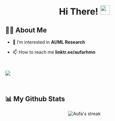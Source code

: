 <h1 align="center">Hi There! <img src="https://raw.githubusercontent.com/MartinHeinz/MartinHeinz/master/wave.gif" width="30px"></h1>

## 🙋‍♂️ About Me

- 🔭 I’m interested in **AI/ML Research** 

- 📫 How to reach me **linktr.ee/aufarhmn**

<br />

![](https://komarev.com/ghpvc/?username=aufarhmn&color=blue)

<br />

## 📊 My Github Stats

<p align="center">
    <img title="Streak Stats" alt="Aufa's streak" src="https://github-readme-streak-stats.herokuapp.com/?user=aufarhmn&theme=black-ice&hide_border=true&stroke=0000&background=060A0CD0"/>
    </a>
<br/>
</p>